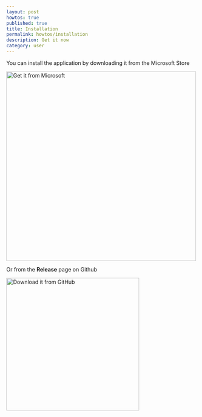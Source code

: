```yaml
---
layout: post
howtos: true
published: true
title: Installation
permalink: howtos/installation
description: Get it now
category: user
---
```

You can install the application by downloading it from the Microsoft Store

<img src="https://i.imgur.com/TkhBuFn.png" alt="Get it from Microsoft" width="500">

Or from the **Release** page on Github

<a href="https://github.com/flyve-mdm/windows-inventory-agent/releases"><img src="https://assets-cdn.github.com/images/modules/logos_page/GitHub-Mark.png" alt="Download it from GitHub" width="350"></a>
